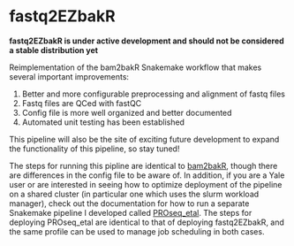 # fastq2EZbakR

**fastq2EZbakR is under active development and should not be considered a stable distribution yet**

Reimplementation of the bam2bakR Snakemake workflow that makes several important improvements:

1. Better and more configurable preprocessing and alignment of fastq files
2. Fastq files are QCed with fastQC
3. Config file is more well organized and better documented
4. Automated unit testing has been established

This pipeline will also be the site of exciting future development to expand the functionality of this pipeline, so stay tuned!

The steps for running this pipline are identical to [bam2bakR](https://tl-snakemake.readthedocs.io/en/latest/), though there are differences in the config file to be aware of. In addition, if you are a Yale user or are interested in seeing how to optimize deployment of the pipeline on a shared cluster (in particular one which uses the slurm workload manager), check out the documentation for how to run a separate Snakemake pipeline I developed called [PROseq_etal](https://proseq-etal.readthedocs.io/en/latest/simon/). The steps for deploying PROseq_etal are identical to that of deploying fastq2EZbakR, and the same profile can be used to manage job scheduling in both cases.
